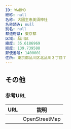 ```yaml
---
ID: WwBMO
総称: null
名称: 大國主恵美須神社
名称読み: null
別名: null
都道府県: 東京都
区域: 品川区
緯度: 35.6186969
経度: 139.739588
郵便番号: 1400001
住所: 東京都品川区北品川３丁目７
---
```


## その他

### 参考URL

| URL | 説明          |
| --- | ------------- |
|     | OpenStreetMap |
